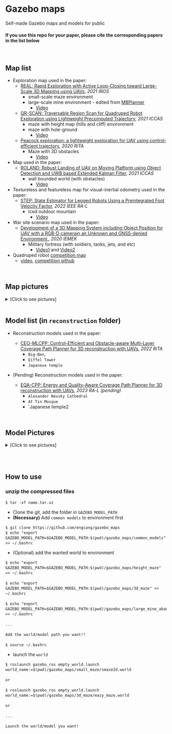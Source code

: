 # Gazebo maps
Self-made Gazebo maps and models for public

#### If you use this repo for your paper, please cite the corresponding papers in the list below

<br>

## Map list
+ Exploration map used in the paper:
  + [REAL: Rapid Exploration with Active Loop-Closing toward Large-Scale 3D Mapping using UAVs](https://ieeexplore.ieee.org/abstract/document/9636611), *2021 IROS*
    + small-scale maze environment
    + large-scale mine environment - edited from [MBPlanner](https://github.com/ntnu-arl/mbplanner_ros/tree/master/planner_gazebo_sim/worlds)
      + [Video](https://youtu.be/Ux6ir2_ayoY)
  + [QR-SCAN: Traversable Region Scan for Quadruped Robot Exploration using Lightweight Precomputed Trajectory](https://ieeexplore.ieee.org/abstract/document/9650025), *2021 ICCAS*
    + maze with height map (hills and cliff) environment
    + maze with hole-ground
      + [Video](https://youtu.be/bz7Ig6GnC-s)
  + [Peacock exploration: a lightweight exploration for UAV using control-efficient trajectory](), *2020 RiTA*
    + Maze with 3D obstacles
      + [Video](https://youtu.be/t3ysB8Y_GCU)
+ Map used in the paper:
  + [ROLAND: Robust Landing of UAV on Moving Platform using Object Detection and UWB based Extended Kalman Filter](https://ieeexplore.ieee.org/abstract/document/9649920), *2021 ICCAS*
    + wall bounded world (with obstacles)
      + [Video](https://youtu.be/lgHbKAFs7ao)
+ Textureless and featureless map for visual-inertial odometry used in the paper:
  + [STEP: State Estimator for Legged Robots Using a Preintegrated Foot Velocity Factor](https://ieeexplore.ieee.org/abstract/document/9712415), *2022 IEEE RA-L*
    + Iced outdoor mountain
      + [Video](https://youtu.be/NvkI6I0nX4c)
+ War site scenario map used in the paper:
  + [Development of a 3D Mapping System including Object Position for UAV with a RGB-D camerain an Unknown and GNSS-denied Environment
](https://koasas.kaist.ac.kr/handle/10203/277738), *2020 IEMEK*
    + Military fortress (with soldiers, tanks, jets, and etc)
      + [Video1](https://youtu.be/5t-6g7UWA7o) and [Video2](https://youtu.be/0L2FCupYuH8)
+ Quadruped robot [competition map](https://github.com/engcang/gazebo_map_for_khnp)
  + [video](https://youtu.be/6oXx2bvzU9Y), [competition github](https://github.com/Woojin-Seol/KVRC2021)

<br>

## Map pictures

<details><summary>[Click to see pictures]</summary>

+ small-scale maze

  <p align="center">
  <img src="images/smaze2d.png" width="300"/>
  </p>

+ large-scale mine

  <p align="center">
  <img src="images/lcmine1.png" width="300"/>
  <img src="images/lcmine2.png" width="300"/>
  </p>

+ maze with height maps

  <p align="center">
  <img src="images/quad.png" width="200"/>
  <img src="images/quad_cliff.png" width="200"/>
  <img src="images/quad_hill_high.png" width="200"/>
  </p>

+ maze with hole-ground

  <p align="center">
  <img src="images/quad_hole_ground.png" width="240"/>
  <img src="images/quad_hole_ground_hill_low.png" width="240"/>
  <img src="images/quad_hole_ground_mini.png" width="120"/>
  </p>

+ maze with 3D obstacles

  <p align="center">
  <img src="images/3dmaze.png" width="400"/>
  </p>

+ tall wall-bounded world

  <p align="center">
  <img src="images/bounding.png" width="250"/>
  <img src="images/bounding_obstacle.png" width="300"/>
  </p>

+ Iced outdoor mountain
  <p align="center">
  <img src="images/ice_mt2.png" width="300"/>
  <img src="images/ice_mt3.png" width="300"/>
  </p>

+ Military fortress
  <p align="center">
  <img src="images/mili.png" width="500"/>
  </p>

</details>


<br>

## Model list (in `reconstruction` folder)

+ Reconstruction models used in the paper:
    + [CEO-MLCPP: Control-Efficient and Obstacle-aware Multi-Layer Coverage Path Planner for 3D reconstruction with UAVs](https://github.com/engcang/CEO-MLCPP), *2022 RiTA*
        + `Big-Ben`, 
        + `Eiffel Tower`
        + `Japanese temple`

+ (Pending) Reconstruction models used in the paper:
    + [EQA-CPP: Energy and Quality-Aware Coverage Path Planner for 3D reconstruction with UAVs](https://github.com/engcang/EQA-CPP), *2023 RA-L (pending)*
        + `Alexander Nevsky Cathedral`
        + `At Tin Mosque`
        + `Japanese temple2


<br>

## Model Pictures

<details><summary>[Click to see pictures]</summary>

+ Models in `recon1.tar.xz` file (`Big-Ben`, `Eiffel Tower`, `Japanese temple`)

  <p align="center">
  <img src="images/recon1.png" width="550"/>
  </p>

+ Models in `recon2.tar.xz` file (`Alexander Nevsky Cathedral`, `At Tin Mosque`, `Japanese temple2`)

  <p align="center">
  <img src="images/recon2.png" width="550"/>
  </p>

+ Models in `recon3.tar.xz` file (`Louisiana State House`, `San Adrian thermal powerplant`, `Khram Pokrova`)

  <p align="center">
  <img src="images/recon3.png" width="550"/>
  </p>

+ Models in `recon4.tar.xz` file (`Tomb of Tu Duc`, `Stone church`)

  <p align="center">
  <img src="images/recon4.png" width="550"/>
  </p>

+ Models in `recon5.tar.xz` file (`Mexico City Cathedral`)

  <p align="center">
  <img src="images/recon5.png" width="550"/>
  </p>
</details>

<br><br>

## How to use
### unzip the compressed files
```shell
$ tar -xf name.tar.xz
```
+ Clone the git, add the folder in `GAZEBO_MODEL_PATH`
+ **(Necessary)** Add `common models` to environment first
~~~shell
$ git clone https://github.com/engcang/gazebo_maps
$ echo "export GAZEBO_MODEL_PATH=$GAZEBO_MODEL_PATH:$(pwd)/gazebo_maps/common_models" >> ~/.bashrc
~~~

+ (Optional) add the wanted world to environment
~~~shell
$ echo "export GAZEBO_MODEL_PATH=$GAZEBO_MODEL_PATH:$(pwd)/gazebo_maps/height_maze" >> ~/.bashrc

$ echo "export GAZEBO_MODEL_PATH=$GAZEBO_MODEL_PATH:$(pwd)/gazebo_maps/3d_maze" >> ~/.bashrc

$ echo "export GAZEBO_MODEL_PATH=$GAZEBO_MODEL_PATH:$(pwd)/gazebo_maps/large_mine_abandoned" >> ~/.bashrc

...

Add the world/model path you want!!

$ source ~/.bashrc
~~~

+ launch the `world`
~~~shell
$ roslaunch gazebo_ros empty_world.launch world_name:=$(pwd)/gazebo_maps/small_maze/smaze2d.world

or

$ roslaunch gazebo_ros empty_world.launch world_name:=$(pwd)/gazebo_maps/3d_maze/eazy_maze.world

or

...

Launch the world/model you want!
~~~
